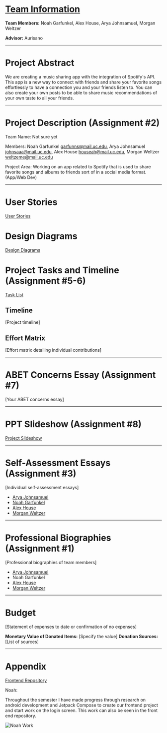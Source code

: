 # [Team Information](https://github.com/NoahGarfunkel/MusicSharing/blob/main/Essays/GroupAssignment3.md)

**Team Members:** Noah Garfunkel, Alex House, Arya Johnsamuel, Morgan Weltzer

**Advisor:** Aurisano

---

# Project Abstract

We are creating a music sharing app with the integration of Spotify's API. This app is a new way to connect with friends and share your favorite songs effortlessly to have a connection you and your friends listen to. You can also create your own posts to be able to share music recommendations of your own taste to all your friends. 

---

# Project Description (Assignment #2)

Team Name: Not sure yet

Members: Noah Garfunkel garfunns@mail.uc.edu, Arya Johnsamuel johnsaaa@mail.uc.edu,  Alex House houseah@mail.uc.edu, Morgan Weltzer weltzeme@mail.uc.edu

Project Area: Working on an app related to Spotify that is used to share favorite songs and albums to friends sort of in a social media format. (App/Web Dev)

---

# User Stories

[User Stories](https://github.com/NoahGarfunkel/MusicSharing/blob/main/User_Stories.md)

# Design Diagrams

[Design Diagrams](https://github.com/NoahGarfunkel/MusicSharing/tree/main/Design_Diagrams)


# Project Tasks and Timeline (Assignment #5-6)

[Task List](https://github.com/NoahGarfunkel/MusicSharing/blob/main/Tasklist.md)


## Timeline

[Project timeline]

## Effort Matrix

[Effort matrix detailing individual contributions]

---

# ABET Concerns Essay (Assignment #7)

[Your ABET concerns essay]

---

# PPT Slideshow (Assignment #8)

[Project Slideshow](https://mailuc-my.sharepoint.com/:p:/g/personal/houseah_mail_uc_edu/ESPNPLF4Ea1KvG7FPkcR530B2wj7vszJoAHGX-xzwzMK2A?e=U4PAsN)

---

# Self-Assessment Essays (Assignment #3)

[Individual self-assessment essays]
- [Arya Johnsamuel](https://github.com/NoahGarfunkel/MusicSharing/blob/main/Essays/AryaJohnsamuel/johnsaaa_IndividualCapstoneAssessment.md)
- [Noah Garfunkel](https://github.com/NoahGarfunkel/MusicSharing/blob/main/Essays/NoahGarfunkel/Assignment3Individual.md)
- [Alex House](https://github.com/NoahGarfunkel/MusicSharing/blob/main/Essays/AlexHouse/Assignment3-Individual.md)
- [Morgan Weltzer](https://github.com/NoahGarfunkel/MusicSharing/blob/main/Essays/MorganWeltzer/Assignment3Individual.md)

---

# Professional Biographies (Assignment #1)

[Professional biographies of team members]
- [Arya Johnsamuel](https://github.com/NoahGarfunkel/MusicSharing/blob/main/Essays/AryaJohnsamuel/johnsaaa_ProfessionalBiography.md)
- Noah Garfunkel
- [Alex House](https://github.com/NoahGarfunkel/MusicSharing/blob/main/Essays/AlexHouse/ProfessionalBiography.md)
- [Morgan Weltzer](https://github.com/NoahGarfunkel/MusicSharing/blob/main/Essays/MorganWeltzer/Assignment3Individual.md)

---

# Budget

[Statement of expenses to date or confirmation of no expenses]

**Monetary Value of Donated Items:** [Specify the value]
**Donation Sources:** [List of sources]

---

# Appendix
[Frontend Repository](https://github.com/NoahGarfunkel/MusicSharingFrontEnd)

Noah:

Throughout the semester I have made progress through research on android development and Jetpack Compose to create our frontend project and start work on the login screen. This work can also be seen in the front end repository.

![Noah Work](https://cdn.discordapp.com/attachments/1146505422275084333/1169461265383575603/image.png?ex=6567f1ad&is=65557cad&hm=1dc4fc74da624ba29ebcbc41d1ff0dd0656a9e84a3a2dbad60dc0c3955a186e7&)

